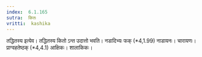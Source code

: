 ```yaml
---
index:  6.1.165
sutra:  कितः
vritti:  kashika 
---
```


तद्धितस्य इत्येव। तद्धितस्य कितो ऽन्त उदात्तो भवति। नडादिभ्यः फक् (*4,1.99) नाडायनः। चारायणः। प्राग्वहतेष्ठक् (*4,4.1) आक्षिकः। शालाकिकः।

